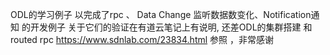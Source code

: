 ODL的学习例子 以完成了rpc 、 Data Change 监听数据数变化、Notification通知  的开发例子 关于它们的验证在有道云笔记上有说明,
还差ODL的集群搭建 和  routed rpc
https://www.sdnlab.com/23834.html    参照 ，非常感谢
